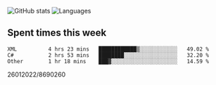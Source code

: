![GitHub stats](https://github-readme-stats.vercel.app/api?username=emipa606&theme=github_dark&show_icons=true) 
![Languages](https://github-readme-stats.vercel.app/api/top-langs/?username=emipa606&theme=github_dark&layout=compact)

## Spent times this week
<!--START_SECTION:waka-->

```text
XML          4 hrs 23 mins   ████████████▒░░░░░░░░░░░░   49.02 %
C#           2 hrs 53 mins   ████████░░░░░░░░░░░░░░░░░   32.20 %
Other        1 hr 18 mins    ███▓░░░░░░░░░░░░░░░░░░░░░   14.59 %
```

<!--END_SECTION:waka-->


26012022/8690260
